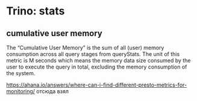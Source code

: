 # Trino: stats

## cumulative user memory

The “Cumulative User Memory” is the sum of all (user) memory consumption across all query stages from queryStats. The unit of this metric is M seconds which means the memory data size consumed by the user to execute the query in total, excluding the memory consumption of the system.

https://ahana.io/answers/where-can-i-find-different-presto-metrics-for-monitoring/
отсюда взял